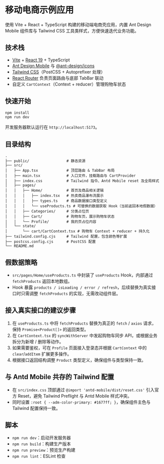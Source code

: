 # 移动电商示例应用

使用 Vite + React + TypeScript 构建的移动端电商壳应用，内置 Ant Design Mobile 组件库与 Tailwind CSS 工具类样式，方便快速迭代业务功能。

## 技术栈

- [Vite](https://vitejs.dev/) + [React 19](https://react.dev/) + TypeScript
- [Ant Design Mobile](https://mobile.ant.design/) 与 [@ant-design/icons](https://www.npmjs.com/package/@ant-design/icons)
- [Tailwind CSS](https://tailwindcss.com/)（PostCSS + Autoprefixer 处理）
- [React Router](https://reactrouter.com/) 负责页面路由与底部 TabBar 联动
- 自定义 `CartContext`（Context + reducer）管理购物车状态

## 快速开始

```bash
npm install
npm run dev
```

开发服务器默认运行在 `http://localhost:5173`。

## 目录结构

```
.
├── public/                 # 静态资源
├── src/
│   ├── App.tsx             # 顶层路由 & TabBar 布局
│   ├── main.tsx            # 入口文件，挂载路由与 CartProvider
│   ├── index.css           # Tailwind 指令、Antd Mobile reset 及全局样式
│   ├── pages/
│   │   ├── Home/           # 首页及商品相关逻辑
│   │   │   ├── index.tsx   # 热卖商品瀑布流展示
│   │   │   ├── types.ts    # 商品数据接口类型定义
│   │   │   └── useProducts.ts # 可替换的数据获取 Hook（当前返回本地假数据）
│   │   ├── Categories/     # 分类占位页
│   │   ├── Cart/           # 购物车页，展示购物车状态
│   │   └── Profile/        # 我的页占位内容
│   └── state/
│       └── cart/CartContext.tsx # 购物车 Context + reducer + 持久化
├── tailwind.config.cjs     # Tailwind 配置，包含颜色等扩展
├── postcss.config.cjs      # PostCSS 配置
└── README.md
```

## 假数据策略

- `src/pages/Home/useProducts.ts` 中封装了 `useProducts` Hook，内部通过 `fetchProducts` 返回本地数组。
- Hook 暴露 `products / isLoading / error / refresh`，后续替换为真实接口时只需调整 `fetchProducts` 的实现，无需改动组件层。

## 接入真实接口的建议步骤

1. 在 `useProducts.ts` 中将 `fetchProducts` 替换为真正的 `fetch` / `axios` 请求，保持 `Promise<Product[]>` 的返回类型。
2. 在 `CartContext.tsx` 的 `syncWithServer` 中发起购物车同步 API，或根据业务拆分为新增 / 删除等动作。
3. 如果需要鉴权，可在 `Profile` 页面接入登录态并根据 `CartContext` 中的 `clear`/`addItem` 扩展更多操作。
4. 根据接口返回结构调整 `Product` 类型定义，确保组件与类型保持一致。

## 与 Antd Mobile 共存的 Tailwind 配置

- 在 `src/index.css` 顶部通过 `@import 'antd-mobile/dist/reset.css'` 引入官方 Reset，避免 Tailwind Preflight 与 Antd Mobile 样式冲突。
- 同时设置 `:root { --adm-color-primary: #1677ff; }`，确保组件主色与 Tailwind 配置保持一致。

## 脚本

- `npm run dev`：启动开发服务器
- `npm run build`：构建生产版本
- `npm run preview`：预览生产构建
- `npm run lint`：ESLint 检查
